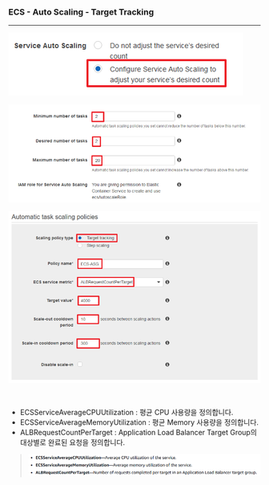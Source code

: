 ### ECS - Auto Scaling - Target Tracking
---
![Enable Service Auto Scaling](https://github.com/IlIllIlllIllll/AWS/raw/main/ECS/Auto%20Scaling/Target-Tracking/img/image-1.png)

![Setting Service Auto Scaling](https://github.com/IlIllIlllIllll/AWS/raw/main/ECS/Auto%20Scaling/Target-Tracking/img/image-2.png)

![Setting Service Auto Scaling](https://github.com/IlIllIlllIllll/AWS/raw/main/ECS/Auto%20Scaling/Target-Tracking/img/image-3.png)

<br>

- ECSServiceAverageCPUUtilization : 평균 CPU 사용량을 정의합니다.  
- ECSServiceAverageMemoryUtilization : 평균 Memory 사용량을 정의합니다.
- ALBRequestCountPerTarget : Application Load Balancer Target Group의 대상별로 완료된 요청을 정의합니다.

> ![Service Auto Scaling](https://github.com/IlIllIlllIllll/AWS/raw/main/ECS/Auto%20Scaling/Target-Tracking/img/image-4.png)
